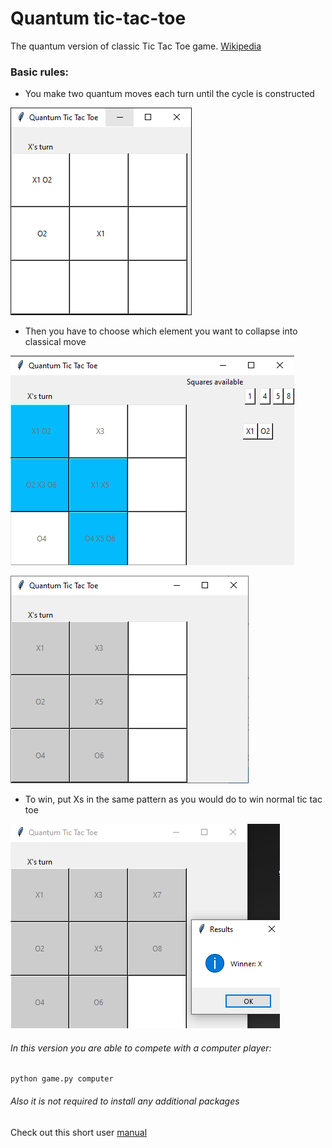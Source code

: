 # Quantum tic-tac-toe

The quantum version of classic Tic Tac Toe game. [Wikipedia](https://en.wikipedia.org/wiki/Quantum_tic-tac-toe)

### Basic rules:
* You make two quantum moves each turn until the cycle is constructed

![](https://github.com/tedtheripper/quantumTicTacToe/blob/master/img/quantum_move.png)

* Then you have to choose which element you want to collapse into classical move

![](https://github.com/tedtheripper/quantumTicTacToe/blob/master/img/collapse.png)

![](https://github.com/tedtheripper/quantumTicTacToe/blob/master/img/collapsed1.png)
* To win, put Xs in the same pattern as you would do to win normal tic tac toe

![](https://github.com/tedtheripper/quantumTicTacToe/blob/master/img/win1.png)

###### In this version you are able to compete with a computer player:
```
python game.py computer
```
###### Also it is not required to install any additional packages
Check out this short user [manual](https://github.com/tedtheripper/quantumTicTacToe/blob/master/user_guide.txt)
